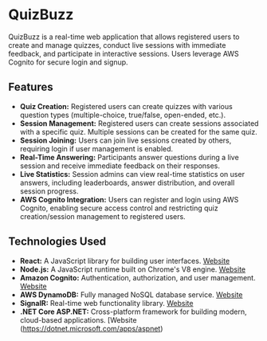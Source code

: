# QuizBuzz

QuizBuzz is a real-time web application that allows registered users to create and manage quizzes, conduct live sessions with immediate feedback, and participate in interactive sessions. Users leverage AWS Cognito for secure login and signup.

## Features

- **Quiz Creation:** Registered users can create quizzes with various question types (multiple-choice, true/false, open-ended, etc.).
- **Session Management:** Registered users can create sessions associated with a specific quiz. Multiple sessions can be created for the same quiz.
- **Session Joining:** Users can join live sessions created by others, requiring login if user management is enabled.
- **Real-Time Answering:** Participants answer questions during a live session and receive immediate feedback on their responses.
- **Live Statistics:** Session admins can view real-time statistics on user answers, including leaderboards, answer distribution, and overall session progress.
- **AWS Cognito Integration:** Users can register and login using AWS Cognito, enabling secure access control and restricting quiz creation/session management to registered users.

## Technologies Used

- **React:** A JavaScript library for building user interfaces. [Website](https://reactjs.org/)
- **Node.js:** A JavaScript runtime built on Chrome's V8 engine. [Website](https://nodejs.org/)
- **Amazon Cognito:** Authentication, authorization, and user management. [Website](https://aws.amazon.com/cognito/)
- **AWS DynamoDB:** Fully managed NoSQL database service. [Website](https://aws.amazon.com/dynamodb/)
- **SignalR:** Real-time web functionality library. [Website](https://dotnet.microsoft.com/apps/aspnet/signalr)
- **.NET Core ASP.NET:** Cross-platform framework for building modern, cloud-based applications. [Website (https://dotnet.microsoft.com/apps/aspnet)

